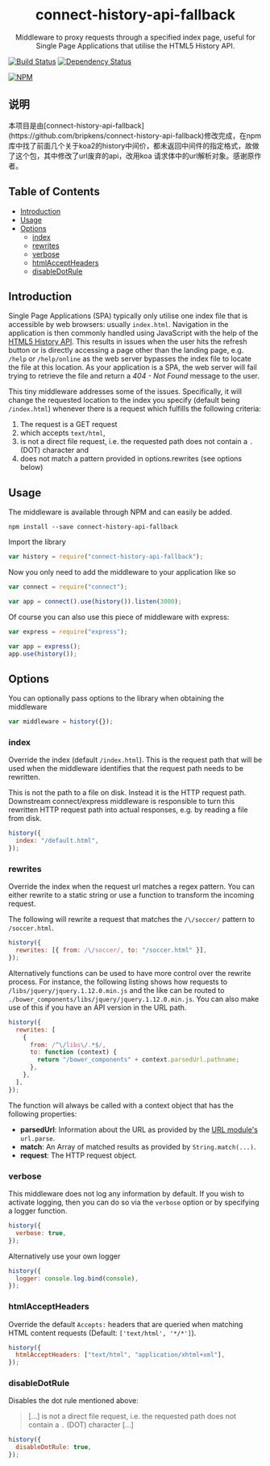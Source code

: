 <h1 align="center">connect-history-api-fallback</h1>
<p align="center">Middleware to proxy requests through a specified index page, useful for Single Page Applications that utilise the HTML5 History API.</p>

[![Build Status](https://travis-ci.org/bripkens/connect-history-api-fallback.svg?branch=master)](https://travis-ci.org/bripkens/connect-history-api-fallback)
[![Dependency Status](https://david-dm.org/bripkens/connect-history-api-fallback/master.svg)](https://david-dm.org/bripkens/connect-history-api-fallback/master)

[![NPM](https://nodei.co/npm/connect-history-api-fallback.png?downloads=true&downloadRank=true)](https://nodei.co/npm/connect-history-api-fallback/)

<h2>说明</h2>
本项目是由[connect-history-api-fallback](https://github.com/bripkens/connect-history-api-fallback)修改完成，在npm库中找了前面几个关于koa2的history中间价，都未返回中间件的指定格式，故做了这个包，其中修改了url废弃的api，改用koa 请求体中的url解析对象。感谢原作者。

<h2>Table of Contents</h2>

<!-- TOC depthFrom:2 depthTo:6 withLinks:1 updateOnSave:1 orderedList:0 -->

- [Introduction](#introduction)
- [Usage](#usage)
- [Options](#options)
  - [index](#index)
  - [rewrites](#rewrites)
  - [verbose](#verbose)
  - [htmlAcceptHeaders](#htmlacceptheaders)
  - [disableDotRule](#disabledotrule)

<!-- /TOC -->

## Introduction

Single Page Applications (SPA) typically only utilise one index file that is
accessible by web browsers: usually `index.html`. Navigation in the application
is then commonly handled using JavaScript with the help of the
[HTML5 History API](http://www.w3.org/html/wg/drafts/html/master/single-page.html#the-history-interface).
This results in issues when the user hits the refresh button or is directly
accessing a page other than the landing page, e.g. `/help` or `/help/online`
as the web server bypasses the index file to locate the file at this location.
As your application is a SPA, the web server will fail trying to retrieve the file and return a _404 - Not Found_
message to the user.

This tiny middleware addresses some of the issues. Specifically, it will change
the requested location to the index you specify (default being `/index.html`)
whenever there is a request which fulfills the following criteria:

1.  The request is a GET request
2.  which accepts `text/html`,
3.  is not a direct file request, i.e. the requested path does not contain a
    `.` (DOT) character and
4.  does not match a pattern provided in options.rewrites (see options below)

## Usage

The middleware is available through NPM and can easily be added.

```
npm install --save connect-history-api-fallback
```

Import the library

```javascript
var history = require("connect-history-api-fallback");
```

Now you only need to add the middleware to your application like so

```javascript
var connect = require("connect");

var app = connect().use(history()).listen(3000);
```

Of course you can also use this piece of middleware with express:

```javascript
var express = require("express");

var app = express();
app.use(history());
```

## Options

You can optionally pass options to the library when obtaining the middleware

```javascript
var middleware = history({});
```

### index

Override the index (default `/index.html`). This is the request path that will be used when the middleware identifies that the request path needs to be rewritten.

This is not the path to a file on disk. Instead it is the HTTP request path. Downstream connect/express middleware is responsible to turn this rewritten HTTP request path into actual responses, e.g. by reading a file from disk.

```javascript
history({
  index: "/default.html",
});
```

### rewrites

Override the index when the request url matches a regex pattern. You can either rewrite to a static string or use a function to transform the incoming request.

The following will rewrite a request that matches the `/\/soccer/` pattern to `/soccer.html`.

```javascript
history({
  rewrites: [{ from: /\/soccer/, to: "/soccer.html" }],
});
```

Alternatively functions can be used to have more control over the rewrite process. For instance, the following listing shows how requests to `/libs/jquery/jquery.1.12.0.min.js` and the like can be routed to `./bower_components/libs/jquery/jquery.1.12.0.min.js`. You can also make use of this if you have an API version in the URL path.

```javascript
history({
  rewrites: [
    {
      from: /^\/libs\/.*$/,
      to: function (context) {
        return "/bower_components" + context.parsedUrl.pathname;
      },
    },
  ],
});
```

The function will always be called with a context object that has the following properties:

- **parsedUrl**: Information about the URL as provided by the [URL module's](https://nodejs.org/api/url.html#url_url_parse_urlstr_parsequerystring_slashesdenotehost) `url.parse`.
- **match**: An Array of matched results as provided by `String.match(...)`.
- **request**: The HTTP request object.

### verbose

This middleware does not log any information by default. If you wish to activate logging, then you can do so via the `verbose` option or by specifying a logger function.

```javascript
history({
  verbose: true,
});
```

Alternatively use your own logger

```javascript
history({
  logger: console.log.bind(console),
});
```

### htmlAcceptHeaders

Override the default `Accepts:` headers that are queried when matching HTML content requests (Default: `['text/html', '*/*']`).

```javascript
history({
  htmlAcceptHeaders: ["text/html", "application/xhtml+xml"],
});
```

### disableDotRule

Disables the dot rule mentioned above:

> […] is not a direct file request, i.e. the requested path does not contain a `.` (DOT) character […]

```javascript
history({
  disableDotRule: true,
});
```
